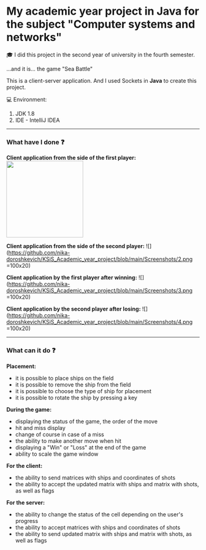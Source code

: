 # My academic year project in Java for the subject "Computer systems and networks"

:mortar_board: I did this project in the second year of university in the fourth semester.

...and it is... the game "Sea Battle"

This is a client-server application. And I used Sockets in __Java__ to create this project.

:computer: Environment:

1. JDK 1.8
2. IDE - IntelliJ IDEA

________________________________________________________________________________________________

### What have I done :question:

__Client application from the side of the first player:__
<img src="[Assets/icon.png](https://github.com/nika-doroshkevich/KSiS_Academic_year_project/blob/main/Screenshots/1.png)" width="200">

__Client application from the side of the second player:__
![](https://github.com/nika-doroshkevich/KSiS_Academic_year_project/blob/main/Screenshots/2.png =100x20)

__Client application by the first player after winning:__
![](https://github.com/nika-doroshkevich/KSiS_Academic_year_project/blob/main/Screenshots/3.png =100x20)

__Client application by the second player after losing:__
![](https://github.com/nika-doroshkevich/KSiS_Academic_year_project/blob/main/Screenshots/4.png =100x20)

________________________________________________________________________________________________

### What can it do :question:

__Placement:__

- it is possible to place ships on the field
- it is possible to remove the ship from the field
- it is possible to choose the type of ship for placement
- it is possible to rotate the ship by pressing a key

__During the game:__

- displaying the status of the game, the order of the move
- hit and miss display
- change of course in case of a miss
- the ability to make another move when hit
- displaying a "Win" or "Loss" at the end of the game
- ability to scale the game window

__For the client:__

- the ability to send matrices with ships and coordinates of shots
- the ability to accept the updated matrix with ships and matrix with shots, as well as flags

__For the server:__

- the ability to change the status of the cell depending on the user's progress
- the ability to accept matrices with ships and coordinates of shots
- the ability to send updated matrix with ships and matrix with shots, as well as flags
